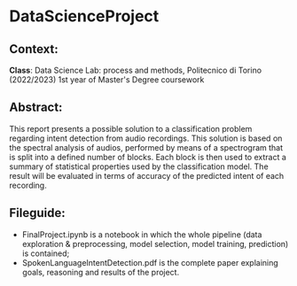 # DataScienceProject

## Context:
**Class**: Data Science Lab: process and methods, Politecnico di Torino (2022/2023)
1st year of Master's Degree coursework

## Abstract: 
This report presents a possible solution to a classification problem regarding intent detection from audio recordings. This solution is based on the spectral analysis of audios, performed by means of a spectrogram that is split into a defined number of blocks. Each block is then used to extract a summary of statistical properties used by the classification model. The result will be evaluated in terms of accuracy of the predicted intent of each recording. 


## Fileguide: 
- FinalProject.ipynb is a notebook in which the whole pipeline (data exploration & preprocessing, model selection, model training, prediction) is contained;
- SpokenLanguageIntentDetection.pdf is the complete paper explaining goals, reasoning and results of the project.

